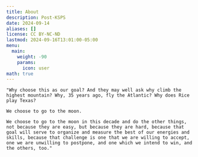 ```yaml
---
title: About
description: Post-KSPS
date: 2024-09-14
aliases: []
license: CC BY-NC-ND
lastmod: 2024-09-16T13:01:00-05:00
menu:
  main:
    weight: -90
    params:
      icon: user
math: true
---
```


`"Why choose this as our goal? And they may well ask why climb the highest mountain? Why, 35 years ago, fly the Atlantic? Why does Rice play Texas?`

`We choose to go to the moon.`

`We choose to go to the moon in this decade and do the other things, not because they are easy, but because they are hard, because that goal will serve to organize and measure the best of our energies and skills, because that challenge is one that we are willing to accept, one we are unwilling to postpone, and one which we intend to win, and the others, too."`
